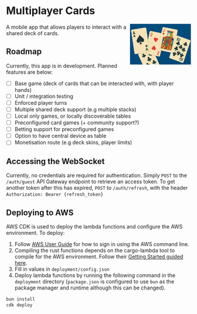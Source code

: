 # Multiplayer Cards
<img style="float: right" src=".github/readme_image.png" width=33%>
A mobile app that allows players to interact with a shared deck of cards.

## Roadmap
Currently, this app is in development. Planned features are below:
- [ ] Base game (deck of cards that can be interacted with, with player hands)
- [ ] Unit / integration testing
- [ ] Enforced player turns
- [ ] Multiple shared deck support (e.g multiple stacks)
- [ ] Local only games, or locally discoverable tables
- [ ] Preconfigured card games (+ community support?)
- [ ] Betting support for preconfigured games
- [ ] Option to have central device as table
- [ ] Monetisation route (e.g deck skins, player limits)

## Accessing the WebSocket
Currently, no credentials are required for authentication. Simply `POST` to the `/auth/guest` API Gateway endpoint to retrieve an access token. To get another token after this has expired, `POST` to `/auth/refresh`, with the header `Authorization: Bearer {refresh_token}` 

## Deploying to AWS
AWS CDK is used to deploy the lambda functions and configure the AWS environment. To deploy:

1) Follow [AWS User Guide](https://docs.aws.amazon.com/signin/latest/userguide/command-line-sign-in.html) for how to sign in using the AWS command line.
2) Compiling the rust functions depends on the cargo-lambda tool to compile for the AWS environment. Follow their [Getting Started guided here](https://www.cargo-lambda.info/guide/getting-started.html).
3) Fill in values in `deployment/config.json` 
4) Deploy lambda functions by running the following command in the `deployment` directory (`package.json` is configured to use `bun` as the package manager and runtime although this can be changed).

```shell
bun install
cdk deploy
```